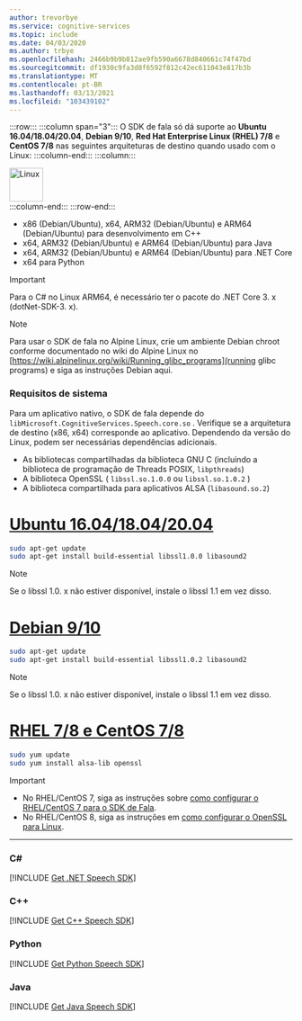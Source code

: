 ```yaml
---
author: trevorbye
ms.service: cognitive-services
ms.topic: include
ms.date: 04/03/2020
ms.author: trbye
ms.openlocfilehash: 2466b9b9b812ae9fb590a6678d840661c74f47bd
ms.sourcegitcommit: df1930c9fa3d8f6592f812c42ec611043e817b3b
ms.translationtype: MT
ms.contentlocale: pt-BR
ms.lasthandoff: 03/13/2021
ms.locfileid: "103439102"
---
```

:::row:::
    :::column span="3":::
        O SDK de fala só dá suporte ao **Ubuntu 16.04/18.04/20.04**, **Debian 9/10**, **Red Hat Enterprise Linux (RHEL) 7/8** e **CentOS 7/8** nas seguintes arquiteturas de destino quando usado com o Linux:
    :::column-end:::
    :::column:::
        <br>
        <div class="icon is-large">
            <img alt="Linux" src="https://docs.microsoft.com/media/logos/logo_linux-color.svg" width="60px">
        </div>
    :::column-end:::
:::row-end:::

- x86 (Debian/Ubuntu), x64, ARM32 (Debian/Ubuntu) e ARM64 (Debian/Ubuntu) para desenvolvimento em C++
- x64, ARM32 (Debian/Ubuntu) e ARM64 (Debian/Ubuntu) para Java
- x64, ARM32 (Debian/Ubuntu) e ARM64 (Debian/Ubuntu) para .NET Core
- x64 para Python

> [!IMPORTANT]
> Para o C# no Linux ARM64, é necessário ter o pacote do .NET Core 3. x (dotNet-SDK-3. x).

> [!NOTE]
> Para usar o SDK de fala no Alpine Linux, crie um ambiente Debian chroot conforme documentado no wiki do Alpine Linux no [https://wiki.alpinelinux.org/wiki/Running_glibc_programs](running glibc programs) e siga as instruções Debian aqui.

### <a name="system-requirements"></a>Requisitos de sistema

Para um aplicativo nativo, o SDK de fala depende do `libMicrosoft.CognitiveServices.Speech.core.so` . Verifique se a arquitetura de destino (x86, x64) corresponde ao aplicativo. Dependendo da versão do Linux, podem ser necessárias dependências adicionais.

- As bibliotecas compartilhadas da biblioteca GNU C (incluindo a biblioteca de programação de Threads POSIX, `libpthreads`)
- A biblioteca OpenSSL ( `libssl.so.1.0.0` ou `libssl.so.1.0.2` )
- A biblioteca compartilhada para aplicativos ALSA (`libasound.so.2`)

# <a name="ubuntu-160418042004"></a>[Ubuntu 16.04/18.04/20.04](#tab/ubuntu)

```Bash
sudo apt-get update
sudo apt-get install build-essential libssl1.0.0 libasound2
```

> [!NOTE]
> Se o libssl 1.0. x não estiver disponível, instale o libssl 1.1 em vez disso.

# <a name="debian-910"></a>[Debian 9/10](#tab/debian)

```Bash
sudo apt-get update
sudo apt-get install build-essential libssl1.0.2 libasound2
```

> [!NOTE]
> Se o libssl 1.0. x não estiver disponível, instale o libssl 1.1 em vez disso.

# <a name="rhel-78-and-centos-78"></a>[RHEL 7/8 e CentOS 7/8](#tab/rhel-centos)

```Bash
sudo yum update
sudo yum install alsa-lib openssl
```

> [!IMPORTANT]
> - No RHEL/CentOS 7, siga as instruções sobre [como configurar o RHEL/CentOS 7 para o SDK de Fala](~/articles/cognitive-services/speech-service/how-to-configure-rhel-centos-7.md).
> - No RHEL/CentOS 8, siga as instruções em [como configurar o OpenSSL para Linux](~/articles/cognitive-services/speech-service/how-to-configure-openssl-linux.md).

---

### <a name="c"></a>C#

[!INCLUDE [Get .NET Speech SDK](get-speech-sdk-dotnet.md)]

### <a name="c"></a>C++

[!INCLUDE [Get C++ Speech SDK](get-speech-sdk-cpp.md)]

### <a name="python"></a>Python

[!INCLUDE [Get Python Speech SDK](get-speech-sdk-python.md)]

### <a name="java"></a>Java

[!INCLUDE [Get Java Speech SDK](get-speech-sdk-java.md)]
